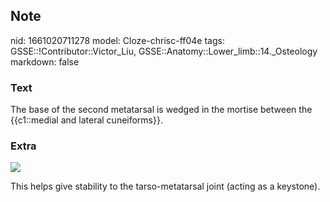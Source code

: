 ## Note
nid: 1661020711278
model: Cloze-chrisc-ff04e
tags: GSSE::!Contributor::Victor_Liu, GSSE::Anatomy::Lower_limb::14._Osteology
markdown: false

### Text
The base of the second metatarsal is wedged in the mortise between the {{c1::medial and lateral cuneiforms}}.

### Extra
<img src= 
"eML1izoEEYgumiqbqLY-v7w7Z8l7-fqZu89vwR8LNtM4iUtaAJGlNfXlXkGXFyzIjjoIgZmV6dAciQeq_jctPpGlTOG4O6RTTqqihEVdZMmQcwAp9w.jpg">
<div>
  This helps give stability to the tarso-metatarsal joint (acting
  as a keystone).
</div>
